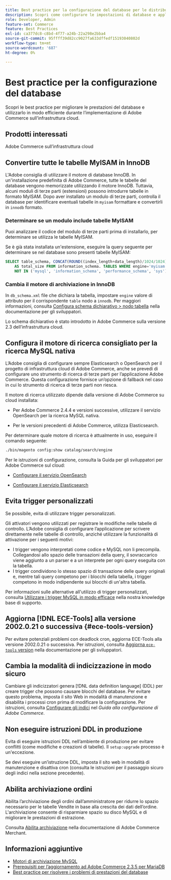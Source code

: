 ```yaml
---
title: Best practice per la configurazione del database per le distribuzioni cloud
description: Scopri come configurare le impostazioni di database e applicazioni per migliorare le prestazioni durante l’implementazione di Adobe Commerce sull’infrastruttura cloud.
role: Developer, Admin
feature-set: Commerce
feature: Best Practices
exl-id: ca377dc8-c8bd-4f77-a24b-22a298e2bba4
source-git-commit: 95ffff39d82cc9027fa633dffedf15193040802d
workflow-type: tm+mt
source-wordcount: '687'
ht-degree: 0%

---
```


# Best practice per la configurazione del database

Scopri le best practice per migliorare le prestazioni del database e utilizzarlo in modo efficiente durante l’implementazione di Adobe Commerce sull’infrastruttura cloud.

## Prodotti interessati

Adobe Commerce sull’infrastruttura cloud

## Convertire tutte le tabelle MyISAM in InnoDB

L&#39;Adobe consiglia di utilizzare il motore di database InnoDB. In un&#39;installazione predefinita di Adobe Commerce, tutte le tabelle del database vengono memorizzate utilizzando il motore InnoDB. Tuttavia, alcuni moduli di terze parti (estensioni) possono introdurre tabelle in formato MyISAM. Dopo aver installato un modulo di terze parti, controlla il database per identificare eventuali tabelle in `myisam` formattare e convertirli in `innodb` formato.

### Determinare se un modulo include tabelle MyISAM

Puoi analizzare il codice del modulo di terze parti prima di installarlo, per determinare se utilizza le tabelle MyISAM.

Se è già stata installata un&#39;estensione, eseguire la query seguente per determinare se nel database sono presenti tabelle MyISAM:

```sql
SELECT table_schema, CONCAT(ROUND((index_length+data_length)/1024/1024),'MB')
    AS total_size FROM information_schema. TABLES WHERE engine='myisam' AND table_schema
    NOT IN ('mysql', 'information_schema', 'performance_schema', 'sys');
```

### Cambia il motore di archiviazione in InnoDB

In `db_schema.xml` file che dichiara la tabella, impostare `engine` valore di attributo per il corrispondente `table` nodo a `innodb`. Per maggiori informazioni, consulta [Configura schema dichiarativo > nodo tabella](https://developer.adobe.com/commerce/php/development/components/declarative-schema/configuration/) nella documentazione per gli sviluppatori.

Lo schema dichiarativo è stato introdotto in Adobe Commerce sulla versione 2.3 dell’infrastruttura cloud.

## Configura il motore di ricerca consigliato per la ricerca MySQL nativa

L’Adobe consiglia di configurare sempre Elasticsearch o OpenSearch per il progetto di infrastruttura cloud di Adobe Commerce, anche se prevedi di configurare uno strumento di ricerca di terze parti per l’applicazione Adobe Commerce. Questa configurazione fornisce un’opzione di fallback nel caso in cui lo strumento di ricerca di terze parti non riesca.

Il motore di ricerca utilizzato dipende dalla versione di Adobe Commerce su cloud installata:

- Per Adobe Commerce 2.4.4 e versioni successive, utilizzare il servizio OpenSearch per la ricerca MySQL nativa.

- Per le versioni precedenti di Adobe Commerce, utilizza Elasticsearch.

Per determinare quale motore di ricerca è attualmente in uso, eseguire il comando seguente:

```bash
./bin/magento config:show catalog/search/engine
```

Per le istruzioni di configurazione, consulta la Guida per gli sviluppatori per Adobe Commerce sul cloud:

- [Configurare il servizio OpenSearch](https://devdocs.magento.com/cloud/project/services-opensearch.html)

- [Configurare il servizio Elasticsearch](https://devdocs.magento.com/cloud/project/services-elastic.html)

## Evita trigger personalizzati

Se possibile, evita di utilizzare trigger personalizzati.

Gli attivatori vengono utilizzati per registrare le modifiche nelle tabelle di controllo. L’Adobe consiglia di configurare l’applicazione per scrivere direttamente nelle tabelle di controllo, anziché utilizzare la funzionalità di attivazione per i seguenti motivi:

- I trigger vengono interpretati come codice e MySQL non li precompila. Collegandosi allo spazio delle transazioni della query, il sovraccarico viene aggiunto a un parser e a un interprete per ogni query eseguita con la tabella.
- I trigger condividono lo stesso spazio di transazione delle query originali e, mentre tali query competono per i blocchi della tabella, i trigger competono in modo indipendente sui blocchi di un&#39;altra tabella.

Per informazioni sulle alternative all&#39;utilizzo di trigger personalizzati, consulta [Utilizzare i trigger MySQL in modo efficace](mysql-triggers-usage.md) nella nostra knowledge base di supporto.

## Aggiorna [!DNL ECE-Tools] alla versione 2002.0.21 o successiva {#ece-tools-version}

Per evitare potenziali problemi con deadlock cron, aggiorna ECE-Tools alla versione 2002.0.21 o successiva. Per istruzioni, consulta [Aggiorna `ece-tools` version](https://devdocs.magento.com/cloud/project/ece-tools-update.html) nella documentazione per gli sviluppatori.

## Cambia la modalità di indicizzazione in modo sicuro

<!--This best practice might belong in the Maintenance phase. Database lock prevention might be consolidated under a single heading-->

Cambiare gli indicizzatori genera [!DNL data definition language] (DDL) per creare trigger che possono causare blocchi del database. Per evitare questo problema, imposta il sito Web in modalità di manutenzione e disabilita i processi cron prima di modificare la configurazione.
Per istruzioni, consulta [Configurare gli indici](https://experienceleague.adobe.com/docs/commerce-operations/configuration-guide/cli/manage-indexers.html#configure-indexers-1) nel *Guida alla configurazione di Adobe Commerce*.

## Non eseguire istruzioni DDL in produzione

Evita di eseguire istruzioni DDL nell’ambiente di produzione per evitare conflitti (come modifiche e creazioni di tabelle). Il `setup:upgrade` processo è un&#39;eccezione.

Se devi eseguire un’istruzione DDL, imposta il sito web in modalità di manutenzione e disattiva cron (consulta le istruzioni per il passaggio sicuro degli indici nella sezione precedente).

## Abilita archiviazione ordini

Abilita l’archiviazione degli ordini dall’amministratore per ridurre lo spazio necessario per le tabelle Vendite in base alla crescita dei dati dell’ordine. L&#39;archiviazione consente di risparmiare spazio su disco MySQL e di migliorare le prestazioni di estrazione.

Consulta [Abilita archiviazione](https://experienceleague.adobe.com/docs/commerce-admin/stores-sales/order-management/orders/order-archive.html) nella documentazione di Adobe Commerce Merchant.

## Informazioni aggiuntive

- [Motori di archiviazione MySQL](https://dev.mysql.com/doc/refman/8.0/en/storage-engines.html)
- [Prerequisiti per l’aggiornamento ad Adobe Commerce 2.3.5 per MariaDB](../maintenance/commerce-235-upgrade-prerequisites-mariadb.md)
- [Best practice per risolvere i problemi di prestazioni del database](../maintenance/resolve-database-performance-issues.md)
